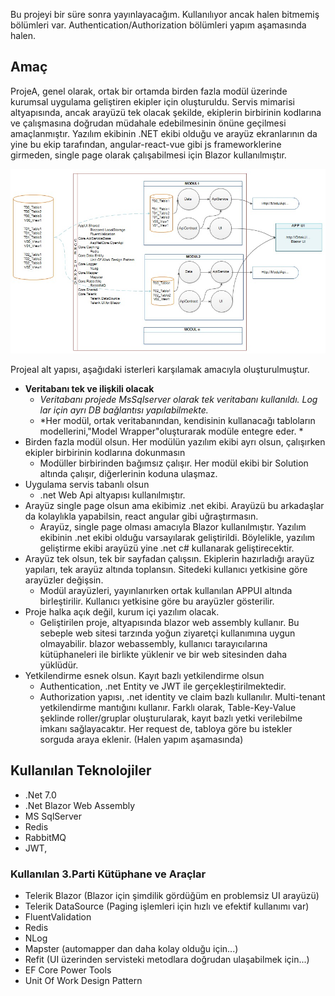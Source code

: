 Bu projeyi bir süre sonra yayınlayacağım. Kullanılıyor ancak halen bitmemiş bölümleri var. Authentication/Authorization bölümleri yapım aşamasında halen. 

## Amaç
ProjeA, genel olarak, ortak bir ortamda birden fazla modül üzerinde kurumsal uygulama geliştiren ekipler için oluşturuldu. 
Servis mimarisi altyapısında, ancak arayüzü tek olacak şekilde, ekiplerin birbirinin kodlarına ve çalışmasına doğrudan müdahale edebilmesinin önüne geçilmesi amaçlanmıştır. Yazılım ekibinin .NET ekibi olduğu ve arayüz ekranlarının da yine bu ekip tarafından, angular-react-vue gibi js frameworklerine girmeden, single page olarak çalışabilmesi için Blazor kullanılmıştır.

![Topoloji](https://raw.githubusercontent.com/caysan/CRazorApp/main/IMG-20230921-WA0000.jpg "Topoloji")

Projeal alt yapısı, aşağıdaki isterleri karşılamak amacıyla oluşturulmuştur.
- **Veritabanı tek ve ilişkili olacak**
	- *Veritabanı projede MsSqlserver olarak tek veritabanı kullanıldı. Log lar için ayrı DB bağlantısı yapılabilmekte.*
	- *Her modül, ortak veritabanından, kendisinin kullanacağı tabloların modellerini,"Model Wrapper"oluşturarak modüle entegre eder. *
- Birden fazla modül olsun. Her modülün yazılım ekibi ayrı olsun, çalışırken ekipler birbirinin kodlarına dokunmasın
	- Modüller birbirinden bağımsız çalışır. Her modül ekibi bir Solution altında çalışır, diğerlerinin koduna ulaşmaz. 
- Uygulama servis tabanlı olsun
	- .net Web Api altyapısı kullanılmıştır.
- Arayüz single page olsun ama ekibimiz .net ekibi. Arayüzü bu arkadaşlar da kolaylıkla yapabilsin, react angular gibi uğraştırmasın.
	- Arayüz, single page olması amacıyla Blazor kullanılmıştır. Yazılım ekibinin .net ekibi olduğu varsayılarak geliştirildi. Böylelikle, yazılım geliştirme ekibi arayüzü yine .net c# kullanarak geliştirecektir.
- Arayüz tek olsun, tek bir sayfadan çalışsın. Ekiplerin hazırladığı arayüz yapıları, tek arayüz altında toplansın. Sitedeki kullanıcı yetkisine göre arayüzler değişsin.
	- Modül arayüzleri, yayınlanırken ortak kullanılan APPUI altında birleştirilir. Kullanıcı yetkisine göre bu arayüzler gösterilir. 
- Proje halka açık değil, kurum içi yazılım olacak.
	- Geliştirilen proje, altyapısında blazor web assembly kullanır. Bu sebeple web sitesi tarzında yoğun ziyaretçi kullanımına uygun olmayabilir. blazor webassembly, kullanıcı tarayıcılarına kütüphaneleri ile birlikte yüklenir ve bir web sitesinden daha yüklüdür. 
- Yetkilendirme esnek olsun. Kayıt bazlı yetkilendirme olsun
	- Authentication, .net Entity ve JWT ile gerçekleştirilmektedir. 
	- Authorization yapısı, .net identity ve claim bazlı kullanılır. Multi-tenant yetkilendirme mantığını kullanır. Farklı olarak, Table-Key-Value şeklinde roller/gruplar oluşturularak, kayıt bazlı yetki verilebilme imkanı sağlayacaktır. Her request de, tabloya göre bu istekler sorguda araya eklenir. (Halen yapım aşamasında)

## Kullanılan Teknolojiler
- .Net 7.0
- .Net Blazor Web Assembly
- MS SqlServer
- Redis
- RabbitMQ
- JWT, 

### Kullanılan 3.Parti Kütüphane ve Araçlar
- Telerik Blazor  (Blazor için şimdilik gördüğüm en problemsiz UI arayüzü)
- Telerik DataSource  (Paging işlemleri için hızlı ve efektif kullanımı var)
- FluentValidation
- Redis
- NLog
- Mapster		(automapper dan daha kolay olduğu için...)
- Refit	(UI üzerinden servisteki metodlara doğrudan ulaşabilmek için...)
- EF Core Power Tools
- Unit Of Work Design Pattern
